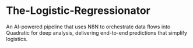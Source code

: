 # The-Logistic-Regressionator
An AI-powered pipeline that uses N8N to orchestrate data flows into Quadratic for deep analysis, delivering end-to-end predictions that simplify logistics.
